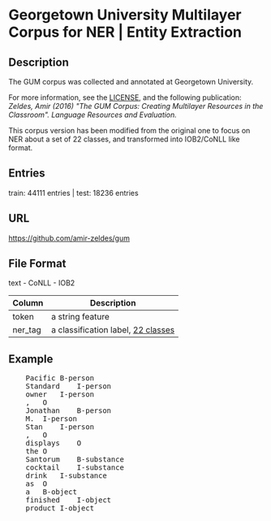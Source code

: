 # Georgetown University Multilayer Corpus for NER | Entity Extraction
## Description
The GUM corpus was collected and annotated at Georgetown University.  

For more information, see the [LICENSE](https://corpling.uis.georgetown.edu/gum),
and the following publication:
_Zeldes, Amir (2016) "The GUM Corpus: Creating Multilayer Resources in the
Classroom". Language Resources and Evaluation._  

This corpus version has been modified from the original one to focus on NER about a set of 22 classes, and transformed into IOB2/CoNLL like format.

## Entries
train: 44111  entries | test:  18236 entries

## URL
https://github.com/amir-zeldes/gum

## File Format
text - CoNLL - IOB2

| Column | Description       |
| ----- | ------------------ |
|token | a string feature |
|ner_tag| a classification label, [22 classes](./data/classes.txt) |


## Example
<pre>
    Pacific	B-person
    Standard	I-person
    owner	I-person
    ,	O
    Jonathan	B-person
    M.	I-person
    Stan	I-person
    ,	O
    displays	O
    the	O
    Santorum	B-substance
    cocktail	I-substance
    drink	I-substance
    as	O
    a	B-object
    finished	I-object
    product	I-object
</pre>